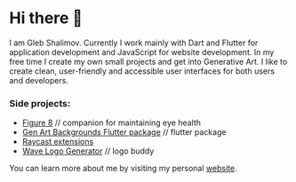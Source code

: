 # Hi there 👋

I am Gleb Shalimov. Currently I work mainly with Dart and Flutter for application development and JavaScript for website development. In my free time I create my own small projects and get into Generative Art. I like to create clean, user-friendly and accessible user interfaces for both users and developers.

### Side projects:

- [Figure 8](https://khlebobul26.gumroad.com/l/figure8) // companion for maintaining eye health
- [Gen Art Backgrounds Flutter package](https://pub.dev/packages/gen_art_bg) // flutter package
- [Raycast extensions](https://www.raycast.com/khlebobul)
- [Wave Logo Generator](https://wave-logo.vercel.app/) // logo buddy

You can learn more about me by visiting my personal [website](https://khlebobul.github.io).
